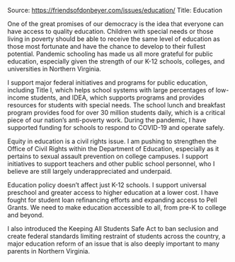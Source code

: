 Source: https://friendsofdonbeyer.com/issues/education/
Title:  Education

One of the great promises of our democracy is the idea that everyone can have access to quality education. Children with special needs or those living in poverty should be able to receive the same level of education as those most fortunate and have the chance to develop to their fullest potential. Pandemic schooling has made us all more grateful for public education, especially given the strength of our K-12 schools, colleges, and universities in Northern Virginia.

I support major federal initiatives and programs for public education, including Title I, which helps school systems with large percentages of low-income students, and IDEA, which supports programs and provides resources for students with special needs. The school lunch and breakfast program provides food for over 30 million students daily, which is a critical piece of our nation’s anti-poverty work. During the pandemic, I have supported funding for schools to respond to COVID-19 and operate safely.

Equity in education is a civil rights issue. I am pushing to strengthen the Office of Civil Rights within the Department of Education, especially as it pertains to sexual assault prevention on college campuses. I support initiatives to support teachers and other public school personnel, who I believe are still largely underappreciated and underpaid.

Education policy doesn’t affect just K-12 schools. I support universal preschool and greater access to higher education at a lower cost. I have fought for student loan refinancing efforts and expanding access to Pell Grants. We need to make education accessible to all, from pre-K to college and beyond.

I also introduced the Keeping All Students Safe Act to ban seclusion and create federal standards limiting restraint of students across the country, a major education reform of an issue that is also deeply important to many parents in Northern Virginia.

###
